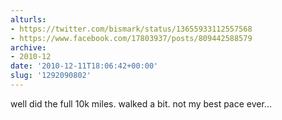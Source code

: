 ```yaml
---
alturls:
- https://twitter.com/bismark/status/13655933112557568
- https://www.facebook.com/17803937/posts/809442588579
archive:
- 2010-12
date: '2010-12-11T18:06:42+00:00'
slug: '1292090802'
---
```


well did the full 10k miles.  walked a bit. not my best pace ever...

